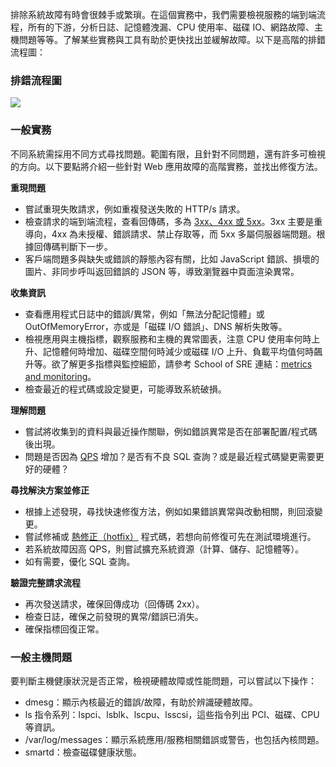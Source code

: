 排除系統故障有時會很棘手或繁瑣。在這個實務中，我們需要檢視服務的端到端流程，所有的下游，分析日誌、記憶體洩漏、CPU 使用率、磁碟 IO、網路故障、主機問題等等。了解某些實務與工具有助於更快找出並緩解故障。以下是高階的排錯流程圖：

### 排錯流程圖
![](images/TroubleshootingFlow.jpg)

### 一般實務
不同系統需採用不同方式尋找問題。範圍有限，且針對不同問題，還有許多可檢視的方向。以下要點將介紹一些針對 Web 應用故障的高階實務，並找出修復方法。

**重現問題**

* 嘗試重現失敗請求，例如重複發送失敗的 HTTP/s 請求。
* 檢查請求的端到端流程，查看回傳碼，多為 [3xx、4xx 或 5xx](https://zh.wikipedia.org/wiki/HTTP%E7%8A%B6%E6%80%81%E7%A0%81列表)。3xx 主要是重導向，4xx 為未授權、錯誤請求、禁止存取等，而 5xx 多屬伺服器端問題。根據回傳碼判斷下一步。
* 客戶端問題多與缺失或錯誤的靜態內容有關，比如 JavaScript 錯誤、損壞的圖片、非同步呼叫返回錯誤的 JSON 等，導致瀏覽器中頁面渲染異常。

**收集資訊**

* 查看應用程式日誌中的錯誤/異常，例如「無法分配記憶體」或 OutOfMemoryError，亦或是「磁碟 I/O 錯誤」、DNS 解析失敗等。
* 檢視應用與主機指標，觀察服務和主機的異常圖表，注意 CPU 使用率何時上升、記憶體何時增加、磁碟空間何時減少或磁碟 I/O 上升、負載平均值何時飆升等。欲了解更多指標與監控細節，請參考 School of SRE 連結：[metrics and monitoring](https://linkedin.github.io/school-of-sre/level101/metrics_and_monitoring/introduction)。
* 檢查最近的程式碼或設定變更，可能導致系統破損。

**理解問題**

* 嘗試將收集到的資料與最近操作關聯，例如錯誤異常是否在部署配置/程式碼後出現。
* 問題是否因為 [QPS](https://zh.wikipedia.org/wiki/%E6%AF%94%E6%8B%89%E7%8F%AD%E9%80%9A%E4%BF%A1%E9%87%8F) 增加？是否有不良 SQL 查詢？或是最近程式碼變更需要更好的硬體？

**尋找解決方案並修正**

* 根據上述發現，尋找快速修復方法，例如如果錯誤異常與改動相關，則回滾變更。
* 嘗試修補或 [熱修正（hotfix）](https://zh.wikipedia.org/wiki/%E7%86%B1%E4%BF%AE%E6%AD%A3) 程式碼，若想向前修復可先在測試環境進行。
* 若系統故障因高 QPS，則嘗試擴充系統資源（計算、儲存、記憶體等）。
* 如有需要，優化 SQL 查詢。

**驗證完整請求流程**

* 再次發送請求，確保回傳成功（回傳碼 2xx）。
* 檢查日誌，確保之前發現的異常/錯誤已消失。
* 確保指標回復正常。

### 一般主機問題

要判斷主機健康狀況是否正常，檢視硬體故障或性能問題，可以嘗試以下操作：

* dmesg：顯示內核最近的錯誤/故障，有助於辨識硬體故障。
* ls 指令系列：lspci、lsblk、lscpu、lsscsi，這些指令列出 PCI、磁碟、CPU 等資訊。
* /var/log/messages：顯示系統應用/服務相關錯誤或警告，也包括內核問題。
* smartd：檢查磁碟健康狀態。
